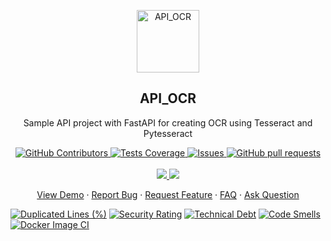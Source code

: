 
<p align="center">
 <img width="100px" src="https://images-na.ssl-images-amazon.com/images/I/610oV8UUi2L.png" align="center" alt="API_OCR" />
 <h2 align="center">API_OCR</h2>
 <p align="center">Sample API project with FastAPI for creating OCR using Tesseract and Pytesseract</p>
</p>
  <p align="center">
    <a href="https://github.com/gomesrocha/api_ocr/graphs/contributors">
      <img alt="GitHub Contributors" src="https://img.shields.io/github/contributors/gomesrocha/api_ocr" />
    </a>
    <a href="https://codecov.io/gh/gomesrocha/api_ocr">
      <img alt="Tests Coverage" src="https://codecov.io/gh/agomesrocha/api_ocr/branch/master/graph/badge.svg" />
    </a>
    <a href="https://github.com/gomesrocha/api_ocr/issues">
      <img alt="Issues" src="https://img.shields.io/github/issues/gomesrocha/api_ocr?color=0088ff" />
    </a>
    <a href="https://github.com/anuraghazra/github-readme-stats/pulls">
      <img alt="GitHub pull requests" src="https://img.shields.io/github/issues-pr/gomesrocha/api_ocr?color=0088ff" />
    </a>
    <br />
    <br />
    <a href="https://a.paddle.com/v2/click/16413/119403?link=1227">
      <img src="https://img.shields.io/badge/Supported%20by-VSCode%20Power%20User%20%E2%86%92-gray.svg?colorA=655BE1&colorB=4F44D6&style=for-the-badge"/>
    </a>
    <a href="https://a.paddle.com/v2/click/16413/119403?link=2345">
      <img src="https://img.shields.io/badge/Supported%20by-Node%20Cli.com%20%E2%86%92-gray.svg?colorA=61c265&colorB=4CAF50&style=for-the-badge"/>
    </a>
  </p>

  <p align="center">
    <a href="https://api-ocr.fly.dev/docs">View Demo</a>
    ·
    <a href="https://github.com/gomesrocha/api_ocr/issues/new/choose">Report Bug</a>
    ·
    <a href="https://github.com/gomesrocha/api_ocr/issues/new/choose">Request Feature</a>
    ·
    <a href="https://github.com/gomesrocha/api_ocr/discussions/1770">FAQ</a>
    ·
    <a href="https://github.com/gomesrocha/api_ocr/discussions">Ask Question</a>
  </p>


[![Duplicated Lines (%)](https://sonarcloud.io/api/project_badges/measure?project=gomesrocha_api_ocr&metric=duplicated_lines_density)](https://sonarcloud.io/summary/new_code?id=gomesrocha_api_ocr)  [![Security Rating](https://sonarcloud.io/api/project_badges/measure?project=gomesrocha_api_ocr&metric=security_rating)](https://sonarcloud.io/summary/new_code?id=gomesrocha_api_ocr)  [![Technical Debt](https://sonarcloud.io/api/project_badges/measure?project=gomesrocha_api_ocr&metric=sqale_index)](https://sonarcloud.io/summary/new_code?id=gomesrocha_api_ocr)  [![Code Smells](https://sonarcloud.io/api/project_badges/measure?project=gomesrocha_api_ocr&metric=code_smells)](https://sonarcloud.io/summary/new_code?id=gomesrocha_api_ocr)  [![Docker Image CI](https://github.com/gomesrocha/api_ocr/actions/workflows/docker-image.yml/badge.svg)](https://github.com/gomesrocha/api_ocr/actions/workflows/docker-image.yml)


